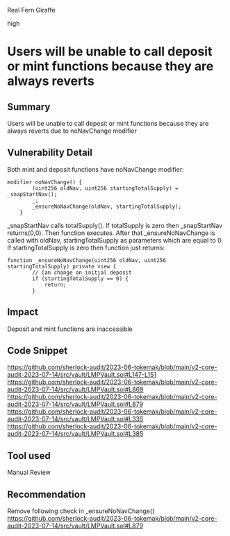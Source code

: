 Real Fern Giraffe

high

# Users will be unable to call deposit or mint functions because they are always reverts
## Summary
Users will be unable to call deposit or mint functions because they are always reverts due to noNavChange modifier

## Vulnerability Detail
Both mint and deposit functions have noNavChange modifier:
```solidity
modifier noNavChange() {
        (uint256 oldNav, uint256 startingTotalSupply) = _snapStartNav();
        _;
        _ensureNoNavChange(oldNav, startingTotalSupply);
    }
```
_snapStartNav calls totalSupply(). If totalSupply is zero then _snapStartNav returns(0,0). Then function executes. After that _ensureNoNavChange is called with oldNav, startingTotalSupply as parameters which are equal to 0. If startingTotalSupply is zero then function just returns:
```solidity
function _ensureNoNavChange(uint256 oldNav, uint256 startingTotalSupply) private view {
        // Can change on initial deposit
        if (startingTotalSupply == 0) {
            return;
        }
```

## Impact
Deposit and mint functions are inaccessible

## Code Snippet
https://github.com/sherlock-audit/2023-06-tokemak/blob/main/v2-core-audit-2023-07-14/src/vault/LMPVault.sol#L147-L151
https://github.com/sherlock-audit/2023-06-tokemak/blob/main/v2-core-audit-2023-07-14/src/vault/LMPVault.sol#L869
https://github.com/sherlock-audit/2023-06-tokemak/blob/main/v2-core-audit-2023-07-14/src/vault/LMPVault.sol#L879
https://github.com/sherlock-audit/2023-06-tokemak/blob/main/v2-core-audit-2023-07-14/src/vault/LMPVault.sol#L335
https://github.com/sherlock-audit/2023-06-tokemak/blob/main/v2-core-audit-2023-07-14/src/vault/LMPVault.sol#L385

## Tool used

Manual Review

## Recommendation
Remove following check in _ensureNoNavChange()
https://github.com/sherlock-audit/2023-06-tokemak/blob/main/v2-core-audit-2023-07-14/src/vault/LMPVault.sol#L879